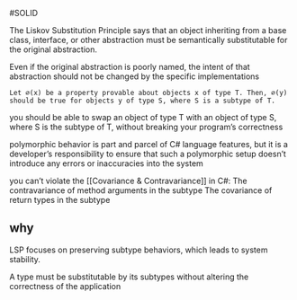 #SOLID 

The Liskov Substitution Principle says that an object inheriting from a base class, interface, or other abstraction must be semantically substitutable for the original abstraction. 

Even if the original abstraction is poorly named, the intent of that abstraction should not be changed by the specific implementations


	Let ∅(x) be a property provable about objects x of type T. Then, ∅(y) should be true for objects y of type S, where S is a subtype of T.



you should be able to swap an object of type T with an object of type S, where S is the 
subtype of T, without breaking your program’s correctness

polymorphic behavior is part and parcel of C# language features, but it is a developer’s 
responsibility to ensure that such a polymorphic setup doesn’t introduce any errors or inaccuracies into the  system

you can’t violate the [[Covariance & Contravariance]] in C#:
	The contravariance of method arguments in the subtype
	The covariance of return types in the subtype

## why

LSP focuses on preserving subtype behaviors, which leads to system stability. 

A type must be substitutable by its subtypes without altering the correctness of the application

